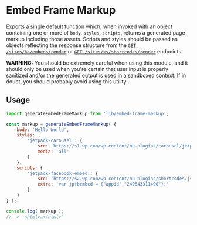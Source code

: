 # Embed Frame Markup

Exports a single default function which, when invoked with an object containing one or more of `body`, `styles`, `scripts`, returns a generated page markup including those assets. Scripts and styles should be passed as objects reflecting the response structure from the [`GET /sites/%s/embeds/render`](https://developer.wordpress.com/docs/api/1.1/get/sites/%24site/embeds/render/) or [`GET /sites/%s/shortcodes/render`](https://developer.wordpress.com/docs/api/1.1/get/sites/%24site/shortcodes/render/) endpoints.

**WARNING:** You should be extremely careful when using this module, and it should only be used when you're certain that user input is properly sanitized and/or the generated output is used in a sandboxed context. If in doubt, you should probably avoid using this utility.

## Usage

```js
import generateEmbedFrameMarkup from 'lib/embed-frame-markup';

const markup = generateEmbedFrameMarkup( {
	body: 'Hello World',
	styles: {
		'jetpack-carousel': {
			src: 'https://s1.wp.com/wp-content/mu-plugins/carousel/jetpack-carousel.css?m=1458924076h&ver=20120629',
			media: 'all'
		}
	},
	scripts: {
		'jetpack-facebook-embed': {
			src: 'https://s2.wp.com/wp-content/mu-plugins/shortcodes/js/facebook.js?ver',
			extra: 'var jpfbembed = {"appid":"249643311490"};'
		}
	}
} );

console.log( markup );
// -> '<html>…</html>'
```
